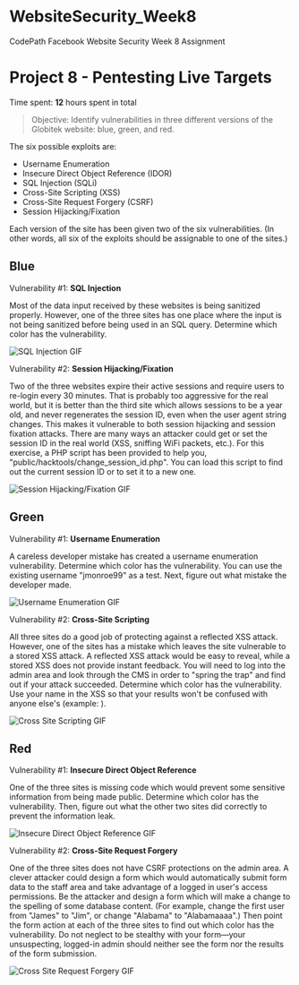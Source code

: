 # WebsiteSecurity_Week8
CodePath Facebook Website Security Week 8 Assignment

# Project 8 - Pentesting Live Targets

Time spent: **12** hours spent in total

> Objective: Identify vulnerabilities in three different versions of the Globitek website: blue, green, and red.

The six possible exploits are:
* Username Enumeration
* Insecure Direct Object Reference (IDOR)
* SQL Injection (SQLi)
* Cross-Site Scripting (XSS)
* Cross-Site Request Forgery (CSRF)
* Session Hijacking/Fixation

Each version of the site has been given two of the six vulnerabilities. (In other words, all six of the exploits should be assignable to one of the sites.)

## Blue

Vulnerability #1: **SQL Injection**

Most of the data input received by these websites is being sanitized properly. However, one of the three sites has one place where the input is not being sanitized before being used in an SQL query. Determine which color has the vulnerability.

![SQL Injection GIF](https://media.giphy.com/media/l2QDVUjDLZh5aAblu/giphy.gif)


Vulnerability #2: **Session Hijacking/Fixation**

Two of the three websites expire their active sessions and require users to re-login every 30 minutes. That is probably too aggressive for the real world, but it is better than the third site which allows sessions to be a year old, and never regenerates the session ID, even when the user agent string changes. This makes it vulnerable to both session hijacking and session fixation attacks.
There are many ways an attacker could get or set the session ID in the real world (XSS, sniffing WiFi packets, etc.). For this exercise, a PHP script has been provided to help you, "public/hacktools/change_session_id.php". You can load this script to find out the current session ID or to set it to a new one.

![Session Hijacking/Fixation GIF](https://media.giphy.com/media/d30pw2obQgCVoXsY/giphy.gif)


## Green

Vulnerability #1: **Username Enumeration**

A careless developer mistake has created a username enumeration vulnerability. Determine which color has the vulnerability. You can use the existing username "jmonroe99" as a test. Next, figure out what mistake the developer made.

![Username Enumeration GIF](https://media.giphy.com/media/l2QEgC6MsiBVKChNe/giphy.gif)



Vulnerability #2: **Cross-Site Scripting**

All three sites do a good job of protecting against a reflected XSS attack. However, one of the sites has a mistake which leaves the site vulnerable to a stored XSS attack. A reflected XSS attack would be easy to reveal, while a stored XSS does not provide instant feedback. You will need to log into the admin area and look through the CMS in order to "spring the trap" and find out if your attack succeeded. Determine which color has the vulnerability. Use your name in the XSS so that your results won't be confused with anyone else's (example: <script>alert('Mallory found the XSS!');</script>).

![Cross Site Scripting GIF](https://media.giphy.com/media/l2QDUz7r6YbKnFLxu/giphy.gif)



## Red

Vulnerability #1: **Insecure Direct Object Reference**

One of the three sites is missing code which would prevent some sensitive information from being made public. Determine which color has the vulnerability. Then, figure out what the other two sites did correctly to prevent the information leak.

![Insecure Direct Object Reference GIF](https://media.giphy.com/media/l2QE8kTJ90Bkwbq4U/giphy.gif)



Vulnerability #2: **Cross-Site Request Forgery**

One of the three sites does not have CSRF protections on the admin area. A clever attacker could design a form which would automatically submit form data to the staff area and take advantage of a logged in user's access permissions. Be the attacker and design a form which will make a change to the spelling of some database content. (For example, change the first user from "James" to "Jim", or change "Alabama" to "Alabamaaaa".) Then point the form action at each of the three sites to find out which color has the vulnerability. Do not neglect to be stealthy with your form—your unsuspecting, logged-in admin should neither see the form nor the results of the form submission.

![Cross Site Request Forgery GIF](https://media.giphy.com/media/l2QEihfyumjsObtza/giphy.gif)


